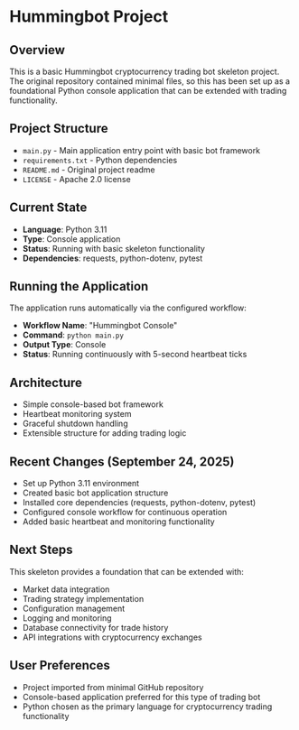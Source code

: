 # Hummingbot Project

## Overview
This is a basic Hummingbot cryptocurrency trading bot skeleton project. The original repository contained minimal files, so this has been set up as a foundational Python console application that can be extended with trading functionality.

## Project Structure
- `main.py` - Main application entry point with basic bot framework
- `requirements.txt` - Python dependencies
- `README.md` - Original project readme
- `LICENSE` - Apache 2.0 license

## Current State
- **Language**: Python 3.11
- **Type**: Console application 
- **Status**: Running with basic skeleton functionality
- **Dependencies**: requests, python-dotenv, pytest

## Running the Application
The application runs automatically via the configured workflow:
- **Workflow Name**: "Hummingbot Console"
- **Command**: `python main.py`
- **Output Type**: Console
- **Status**: Running continuously with 5-second heartbeat ticks

## Architecture
- Simple console-based bot framework
- Heartbeat monitoring system
- Graceful shutdown handling
- Extensible structure for adding trading logic

## Recent Changes (September 24, 2025)
- Set up Python 3.11 environment
- Created basic bot application structure
- Installed core dependencies (requests, python-dotenv, pytest)
- Configured console workflow for continuous operation
- Added basic heartbeat and monitoring functionality

## Next Steps
This skeleton provides a foundation that can be extended with:
- Market data integration
- Trading strategy implementation
- Configuration management
- Logging and monitoring
- Database connectivity for trade history
- API integrations with cryptocurrency exchanges

## User Preferences
- Project imported from minimal GitHub repository
- Console-based application preferred for this type of trading bot
- Python chosen as the primary language for cryptocurrency trading functionality